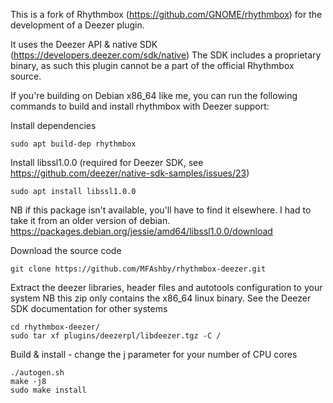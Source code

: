 This is a fork of Rhythmbox (https://github.com/GNOME/rhythmbox) 
for the development of a Deezer plugin.

It uses the Deezer API & native SDK (https://developers.deezer.com/sdk/native)
The SDK includes a proprietary binary, as such this plugin cannot be a part 
of the official Rhythmbox source.

If you're building on Debian x86_64 like me, you can run the following commands
to build and install rhythmbox with Deezer support:

Install dependencies
```
sudo apt build-dep rhythmbox
```

Install libssl1.0.0 (required for Deezer SDK, 
see https://github.com/deezer/native-sdk-samples/issues/23)
```
sudo apt install libssl1.0.0
```
NB if this package isn't available, you'll have to find it elsewhere. 
I had to take it from an older version of debian.
https://packages.debian.org/jessie/amd64/libssl1.0.0/download

Download the source code
```
git clone https://github.com/MFAshby/rhythmbox-deezer.git
```

Extract the deezer libraries, header files and autotools 
configuration to your system
NB this zip only contains the x86_64 linux binary. 
See the Deezer SDK documentation for other systems
```
cd rhythmbox-deezer/
sudo tar xf plugins/deezerpl/libdeezer.tgz -C / 
```

Build & install - change the j parameter for your number of CPU cores
```
./autogen.sh
make -j8
sudo make install
```
